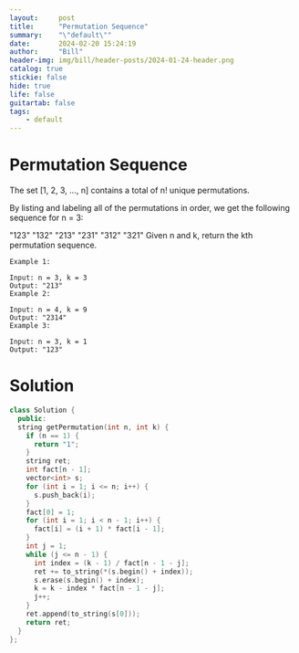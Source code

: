 ```yaml
---
layout:     post
title:      "Permutation Sequence"
summary:    "\"default\""
date:       2024-02-20 15:24:19
author:     "Bill"
header-img: img/bill/header-posts/2024-01-24-header.png
catalog: true
stickie: false
hide: true
life: false
guitartab: false
tags:
    - default
---
```



# Permutation Sequence

The set [1, 2, 3, ..., n] contains a total of n! unique permutations.

By listing and labeling all of the permutations in order, we get the following sequence for n = 3:

"123"
"132"
"213"
"231"
"312"
"321"
Given n and k, return the kth permutation sequence.

```
Example 1:

Input: n = 3, k = 3
Output: "213"
Example 2:

Input: n = 4, k = 9
Output: "2314"
Example 3:

Input: n = 3, k = 1
Output: "123"
```

# Solution

```c++
class Solution {
  public:
  string getPermutation(int n, int k) {
    if (n == 1) {
      return "1";
    }
    string ret;
    int fact[n - 1];
    vector<int> s;
    for (int i = 1; i <= n; i++) {
      s.push_back(i);
    }
    fact[0] = 1;
    for (int i = 1; i < n - 1; i++) {
      fact[i] = (i + 1) * fact[i - 1];
    }
    int j = 1;
    while (j <= n - 1) {
      int index = (k - 1) / fact[n - 1 - j];
      ret += to_string(*(s.begin() + index));
      s.erase(s.begin() + index);
      k = k - index * fact[n - 1 - j];
      j++;
    }
    ret.append(to_string(s[0]));
    return ret;
  }
};
```

